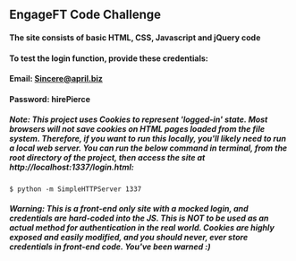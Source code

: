 ## EngageFT Code Challenge

#### The site consists of basic HTML, CSS, Javascript and jQuery code

#### To test the login function, provide these credentials:

#### Email: Sincere@april.biz

#### Password: hirePierce

##### Note: This project uses Cookies to represent 'logged-in' state. Most browsers will not save cookies on HTML pages loaded from the file system. Therefore, if you want to run this locally, you'll likely need to run a local web server. You can run the below command in terminal, from the root directory of the project, then access the site at http://localhost:1337/login.html:

```
$ python -m SimpleHTTPServer 1337
```

##### Warning: This is a front-end only site with a mocked login, and credentials are hard-coded into the JS. This is **NOT** to be used as an actual method for authentication in the real world. Cookies are highly exposed and easily modified, and you should never, ever store credentials in front-end code. You've been warned :)
